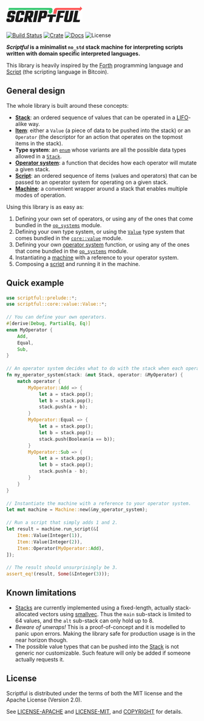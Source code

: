 # ![Scriptful](logo.png)

[![Build Status](https://travis-ci.com/aesedepece/scriptful.svg?branch=master)](https://travis-ci.com/aesedepece/scriptful)
[![Crate](https://img.shields.io/crates/v/scriptful.svg)](https://crates.io/crates/scriptful)
[![Docs](https://docs.rs/scriptful/badge.svg)](https://docs.rs/scriptful)
![License](https://img.shields.io/crates/l/scriptful.svg)

___Scriptful_ is a minimalist `no_std` stack machine for interpreting scripts written with domain specific interpreted languages.__

This library is heavily inspired by the [Forth] programming language and [Script][BitcoinScript] (the scripting language in Bitcoin).

## General design

The whole library is built around these concepts:

- __[Stack]__: an ordered sequence of values that can be operated in a [LIFO]-alike way.
- __[Item]__: either a `Value` (a piece of data to be pushed into the stack) or an `Operator` (the descriptor for an action that operates on the topmost items in the stack).
- __Type system__: an [`enum`][enum] whose variants are all the possible data types allowed in a [`Stack`][Stack].
- __[Operator system]__: a function that decides how each operator will mutate a given stack.
- __[Script]__: an ordered sequence of items (values and operators) that can be passed to an operator system for operating on a given stack.
- __[Machine]__: a convenient wrapper around a stack that enables multiple modes of operation.

Using this library is as easy as:

1. Defining your own set of operators, or using any of the ones that come bundled in the [`op_systems`][Operator system] module.
2. Defining your own type system, or using the [`Value`][Value] type system that comes bundled in the [`core::value`][Value] module.
3. Defining your own [operator system][Operator system] function, or using any of the ones that come bundled in the [`op_systems`][Operator system] module.
4. Instantiating a [machine][Machine] with a reference to your operator system.
5. Composing a [script][Script] and running it in the machine.

## Quick example

```rust
use scriptful::prelude::*;
use scriptful::core::value::Value::*;

// You can define your own operators.
#[derive(Debug, PartialEq, Eq)]
enum MyOperator {
    Add,
    Equal,
    Sub,
}

// An operator system decides what to do with the stack when each operator is applied on it.
fn my_operator_system(stack: &mut Stack, operator: &MyOperator) {
    match operator {
        MyOperator::Add => {
            let a = stack.pop();
            let b = stack.pop();
            stack.push(a + b);
        }
        MyOperator::Equal => {
            let a = stack.pop();
            let b = stack.pop();
            stack.push(Boolean(a == b));
        }
        MyOperator::Sub => {
            let a = stack.pop();
            let b = stack.pop();
            stack.push(a - b);
        }
    }
}

// Instantiate the machine with a reference to your operator system.
let mut machine = Machine::new(&my_operator_system);

// Run a script that simply adds 1 and 2.
let result = machine.run_script(&[
    Item::Value(Integer(1)),
    Item::Value(Integer(2)),
    Item::Operator(MyOperator::Add),
]);

// The result should unsurprisingly be 3.
assert_eq!(result, Some(&Integer(3)));
```

## Known limitations

- [Stacks][Stack] are currently implemented using a fixed-length, actually stack-allocated vectors using [smallvec].
Thus the `main` sub-stack is limited to 64 values, and the `alt` sub-stack can only hold up to 8.
- _Beware of unwraps!_ This is a proof-of-concept and it is modelled to panic upon errors.
Making the library safe for production usage is in the near horizon though.
- The possible value types that can be pushed into the [Stack] is not generic nor customizable.
Such feature will only be added if someone actually requests it.

## License

Scriptful is distributed under the terms of both the MIT license and the Apache License (Version 2.0).

See [LICENSE-APACHE] and [LICENSE-MIT], and [COPYRIGHT] for details.

[Forth]: https://en.wikipedia.org/wiki/Forth_(programming_language)
[BitcoinScript]: https://en.bitcoin.it/wiki/Script
[LIFO]: https://en.wikipedia.org/wiki/Stack_(abstract_data_type)
[Stack]: https://docs.rs/scriptful/latest/scriptful/core/stack/struct.Stack.html
[Item]: https://docs.rs/scriptful/latest/scriptful/core/item/enum.Item.html
[Operator system]: https://docs.rs/scriptful/latest/scriptful/op_systems/
[Script]: https://docs.rs/scriptful/latest/scriptful/core/type.Script.html
[Machine]: https://docs.rs/scriptful/latest/scriptful/core/machine/struct.Machine.html
[smallvec]: https://crates.io/crates/smallvec
[Value]: core/value/enum.Value.html
[enum]: https://doc.rust-lang.org/std/keyword.enum.html
[LICENSE-APACHE]: LICENSE-APACHE
[LICENSE-MIT]: LICENSE-MIT
[COPYRIGHT]: COPYRIGHT